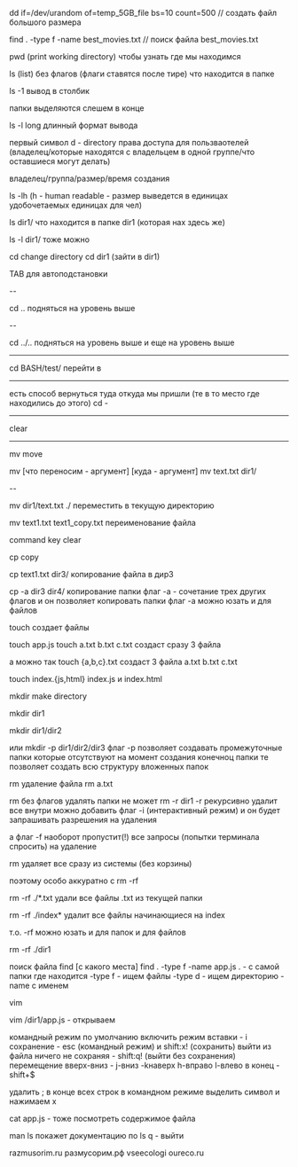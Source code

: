 dd if=/dev/urandom of=temp_5GB_file bs=10 count=500
// создать файл большого размера

find . -type f -name best_movies.txt
// поиск файла best_movies.txt



pwd (print working directory)
чтобы узнать где мы находимся

ls (list)
без флагов (флаги ставятся после тире)
что находится в папке

ls -1
вывод в столбик 

папки выделяются слешем в конце

ls -l
long
длинный формат вывода

первый символ d - directory
права доступа для пользваотелей (владелец/которые находятся с владельцем в одной группе/что оставшиеся могут делать)

владелец/группа/размер/время создания

ls -lh
(h - human readable - размер выведется в единицах удобочетаемых единицах для чел)

ls dir1/
что находится в папке dir1 (которая нах здесь же)

ls -l dir1/
тоже можно

cd
change directory
cd dir1 (зайти в dir1)

TAB для автоподстановки

--

cd ..
подняться на уровень выше

--

cd ../..
подняться на уровень выше и еще на уровень выше

----

cd BASH/test/
перейти в 

---

есть способ вернуться туда откуда мы пришли (те в то место где находились до этого)
cd -

----

clear

---

mv
move

mv [что переносим - аргумент] [куда - аргумент]
mv text.txt dir1/

--

mv dir1/text.txt ./
переместить в текущую директорию


mv text1.txt text1_copy.txt
переименование файла




command key
clear


cp
copy

cp text1.txt dir3/
копирование файла в дир3



cp -a dir3 dir4/
копирование папки
флаг -a - сочетание трех других флагов и он позволяет копировать папки
флаг -а можно юзать и для файлов



touch
создает файлы

touch app.js
touch a.txt b.txt c.txt
создаст сразу 3 файла

а можно так
touch {a,b,c}.txt
создаст 3 файла a.txt b.txt c.txt

touch index.{js,html}
index.js и index.html




mkdir
make directory

mkdir dir1

mkdir dir1/dir2

или
mkdir -p dir1/dir2/dir3
флаг -p позволяет создавать промежуточные папки которые отсутствуют на момент создания конечноц папки
те позволяет создать всю структуру вложенных папок



rm
удаление файла
rm a.txt

rm без флагов удалять папки не может
rm -r dir1
-r рекурсивно
удалит все внутри 
можно добавить флаг -i (интерактивный режим) и он будет запрашивать разрешения на удаления

а флаг -f наоборот пропустит(!) все запросы (попытки терминала спросить) на удаление

rm удаляет все сразу из системы (без корзины)

поэтому особо аккуратно с rm -rf

rm -rf ./*.txt
удали все файлы .txt из текущей папки

rm -rf ./index*
удалит все файлы начинающиеся на index

т.о. -rf можно юзать и для папок и для файлов




rm -rf ./dir1







поиск файла
find [с какого места]
find . -type f -name app.js
. - с самой папки где находится
-type f - ищем файлы
-type d - ищем директорию
-name с именем




vim

vim /dir1/app.js - открываем

командный режим по умолчанию
включить режим вставки - i
сохранение - esc (командный режим) и shift:x! (сохранить)
выйти из файла ничего не сохраняя - shift:q! (выйти без сохранения)
перемещение вверх-вниз - j-вниз -kнаверх
h-вправо l-влево
в конец - shift+$

удалить ; в конце всех строк
в командном режиме
выделить символ и нажимаем x





cat app.js - тоже посмотреть содержимое файла










man ls
покажет документацию по ls
q - выйти






razmusorim.ru
размусорим.рф
vseecologi
oureco.ru